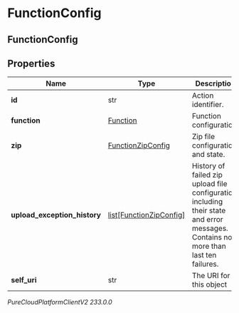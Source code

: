 # FunctionConfig

## FunctionConfig

## Properties

|Name | Type | Description | Notes|
|------------ | ------------- | ------------- | -------------|
| **id** | str | Action identifier. | [optional] |
| **function** | [Function](Function) | Function configuration. | [optional] |
| **zip** | [FunctionZipConfig](FunctionZipConfig) | Zip file configuration and state. | [optional] |
| **upload_exception_history** | [list[FunctionZipConfig]](FunctionZipConfig) | History of failed zip upload file configuration including their state and error messages. Contains no more than last ten failures. | [optional] |
| **self_uri** | str | The URI for this object | [optional] |



_PureCloudPlatformClientV2 233.0.0_
